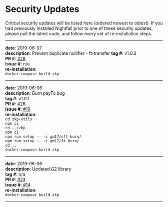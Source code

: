 # Security Updates  

Critical security updates will be listed here (ordered newest to oldest). If you had previously installed Nightfall prior to one of these security updates, please pull the latest code, and follow every set of re-installation steps.

---

**date**: 2019-06-07  
**description**: Prevent duplicate nullifier - ft-transfer
**tag \#**:  v1.0.2  
**PR \#**: [#28](https://github.com/EYBlockchain/nightfall/pull/28)  
**issue \#**: n/a  
**re-installation**:  
`docker-compose build zkp`  

---

**date**: 2019-06-06  
**description**: Burn payTo bug  
**tag \#**:  v1.0.1  
**PR \#**: [#26](https://github.com/EYBlockchain/nightfall/pull/26)  
**issue \#**: [#19](https://github.com/EYBlockchain/nightfall/issues/19)  
**re-installation**:  
`cd zkp-utils`  
`npm ci`  
`cd ../zkp`  
`npm ci`  
`npm run setup -- -i gm17/nft-burn/`  
`npm run setup -- -i gm17/ft-burn/`  
`cd ..`  
`docker-compose build zkp`  

---

**date**: 2019-06-06  
**description**: Updated G2 library  
**tag \#**: n/a  
**PR \#**: [#23](https://github.com/EYBlockchain/nightfall/pull/23)  
**issue \#**: [#14](https://github.com/EYBlockchain/nightfall/issues/14)  
**re-installation**:  
`docker-compose build zkp`  

---
